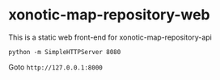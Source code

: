 # xonotic-map-repository-web
This is a static web front-end for xonotic-map-repository-api

```
python -m SimpleHTTPServer 8080
```

Goto `http://127.0.0.1:8000`
